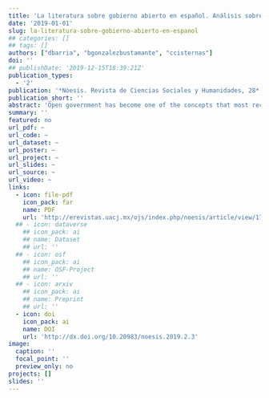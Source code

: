```yaml
---
title: 'La literatura sobre gobierno abierto en español. Análisis sobre las dinámicas de producción y citación'
date: '2019-01-01'
slug: la-literatura-sobre-gobierno-abierto-en-espanol
## categories: []
## tags: []
authors: ["dbarria", "bgonzalezbustamante", "ccisternas"]
doi: ''
## publishDate: '2019-12-15T18:39:21Z'
publication_types:
  - '2'
publication: '*Nóesis. Revista de Ciencias Sociales y Humanidades, 28*(56), 22-42'
publication_short: ''
abstract: 'Open government has become one of the concepts that most recently attracted professionals and academics dedicated to public administration. Likewise, it is possible to notice the appearance of a growing volume of academic works dedicated to analysing the concept and experiences of open government in the region. This paper analyses the academic production in Spanish on open government. For this, texts published in specialised journals between 2009 and 2015 are identified. It characterises the main publication channels, indexing levels of journals that publish articles of the topic as well as bibliographic references. This is complemented by a citation network analysis and a statistical model that evaluates determinants of centrality in the network. One of the findings is that non-academic documents are more likely to be central in the citation network.'
summary: ''
featured: no
url_pdf: ~
url_code: ~
url_dataset: ~
url_poster: ~
url_project: ~
url_slides: ~
url_source: ~
url_video: ~
links:
  - icon: file-pdf
    icon_pack: far
    name: PDF
    url: 'http://erevistas.uacj.mx/ojs/index.php/noesis/article/view/1718'
  ## - icon: dataverse
    ## icon_pack: ai
    ## name: Dataset
    ## url: ''
  ## - icon: osf
    ## icon_pack: ai
    ## name: OSF-Project
    ## url: ''
  ## - icon: arxiv
    ## icon_pack: ai
    ## name: Preprint
    ## url: ''
  - icon: doi
    icon_pack: ai
    name: DOI
    url: 'http://dx.doi.org/10.20983/noesis.2019.2.3'
image:
  caption: ''
  focal_point: ''
  preview_only: no
projects: []
slides: ''
---
```

